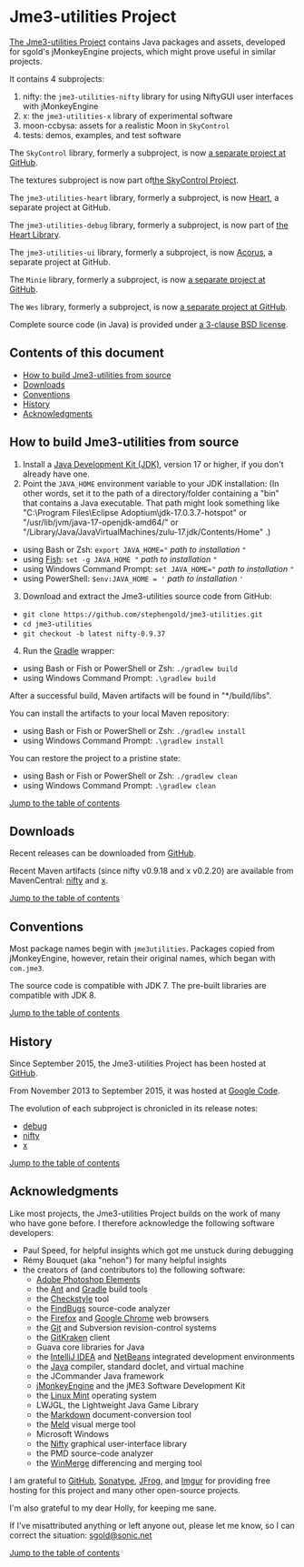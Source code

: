 # Jme3-utilities Project

[The Jme3-utilities Project][utilities] contains Java packages and assets, developed for
sgold's jMonkeyEngine projects, which might prove useful in similar projects.

It contains 4 subprojects:

1. nifty: the `jme3-utilities-nifty` library for using NiftyGUI user
   interfaces with jMonkeyEngine
2. x: the `jme3-utilities-x` library of experimental software
3. moon-ccbysa: assets for a realistic Moon in `SkyControl`
4. tests: demos, examples, and test software

The `SkyControl` library, formerly a subproject,
is now [a separate project at GitHub][skycontrol].

The textures subproject
is now part of[the SkyControl Project][skycontrol].

The `jme3-utilities-heart` library, formerly a subproject,
is now [Heart], a separate project at GitHub.

The `jme3-utilities-debug` library, formerly a subproject,
is now part of [the Heart Library][heart].

The `jme3-utilities-ui` library, formerly a subproject, is now [Acorus],
a separate project at GitHub.

The `Minie` library, formerly a subproject,
is now [a separate project at GitHub][minie].

The `Wes` library, formerly a subproject,
is now [a separate project at GitHub][wes].

Complete source code (in Java) is provided under
[a 3-clause BSD license][license].


<a name="toc"></a>

## Contents of this document

+ [How to build Jme3-utilities from source](#build)
+ [Downloads](#downloads)
+ [Conventions](#conventions)
+ [History](#history)
+ [Acknowledgments](#acks)


<a name="build"></a>

## How to build Jme3-utilities from source

1. Install a [Java Development Kit (JDK)][adoptium],
   version 17 or higher,
   if you don't already have one.
2. Point the `JAVA_HOME` environment variable to your JDK installation:
   (In other words, set it to the path of a directory/folder
   containing a "bin" that contains a Java executable.
   That path might look something like
   "C:\Program Files\Eclipse Adoptium\jdk-17.0.3.7-hotspot"
   or "/usr/lib/jvm/java-17-openjdk-amd64/" or
   "/Library/Java/JavaVirtualMachines/zulu-17.jdk/Contents/Home" .)
  + using Bash or Zsh: `export JAVA_HOME="` *path to installation* `"`
  + using [Fish]: `set -g JAVA_HOME "` *path to installation* `"`
  + using Windows Command Prompt: `set JAVA_HOME="` *path to installation* `"`
  + using PowerShell: `$env:JAVA_HOME = '` *path to installation* `'`
3. Download and extract the Jme3-utilities source code from GitHub:
  + `git clone https://github.com/stephengold/jme3-utilities.git`
  + `cd jme3-utilities`
  + `git checkout -b latest nifty-0.9.37`
4. Run the [Gradle] wrapper:
  + using Bash or Fish or PowerShell or Zsh: `./gradlew build`
  + using Windows Command Prompt: `.\gradlew build`

After a successful build,
Maven artifacts will be found in "*/build/libs".

You can install the artifacts to your local Maven repository:
+ using Bash or Fish or PowerShell or Zsh: `./gradlew install`
+ using Windows Command Prompt: `.\gradlew install`

You can restore the project to a pristine state:
+ using Bash or Fish or PowerShell or Zsh: `./gradlew clean`
+ using Windows Command Prompt: `.\gradlew clean`

[Jump to the table of contents](#toc)


<a name="downloads"></a>

## Downloads

Recent releases can be downloaded from
[GitHub](https://github.com/stephengold/jme3-utilities/releases).

Recent Maven artifacts (since nifty v0.9.18 and x v0.2.20)
are available from MavenCentral:
[nifty](https://repo1.maven.org/maven2/com/github/stephengold/jme3-utilities-nifty)
and [x](https://repo1.maven.org/maven2/com/github/stephengold/jme3-utilities-x/).

[Jump to the table of contents](#toc)


<a name="conventions"></a>

## Conventions

Most package names begin with `jme3utilities`.  Packages copied from
jMonkeyEngine, however, retain their original names, which began with `com.jme3`.

The source code is compatible with JDK 7.
The pre-built libraries are compatible with JDK 8.

[Jump to the table of contents](#toc)


<a name="history"></a>

## History

Since September 2015, the Jme3-utilities Project has been hosted at
[GitHub](https://github.com/stephengold/jme3-utilities).

From November 2013 to September 2015, it was hosted at
[Google Code](https://code.google.com/archive/).

The evolution of each subproject is chronicled in its release notes:

+ [debug](https://github.com/stephengold/jme3-utilities/blob/master/debug/release-notes.md)
+ [nifty](https://github.com/stephengold/jme3-utilities/blob/master/nifty/release-notes.md)
+ [x](https://github.com/stephengold/jme3-utilities/blob/master/x/release-notes.md)

[Jump to the table of contents](#toc)


<a name="acks"></a>

## Acknowledgments

Like most projects, the Jme3-utilities Project builds on the work of many who
have gone before.  I therefore acknowledge the following
software developers:

+ Paul Speed, for helpful insights which got me unstuck during debugging
+ Rémy Bouquet (aka "nehon") for many helpful insights
+ the creators of (and contributors to) the following software:
    + [Adobe Photoshop Elements][elements]
    + the [Ant] and [Gradle] build tools
    + the [Checkstyle] tool
    + the [FindBugs] source-code analyzer
    + the [Firefox] and [Google Chrome][chrome] web browsers
    + the [Git] and Subversion revision-control systems
    + the [GitKraken] client
    + Guava core libraries for Java
    + the [IntelliJ IDEA][idea] and [NetBeans] integrated development environments
    + the [Java] compiler, standard doclet, and virtual machine
    + the JCommander Java framework
    + [jMonkeyEngine][jme] and the jME3 Software Development Kit
    + the [Linux Mint][mint] operating system
    + LWJGL, the Lightweight Java Game Library
    + the [Markdown] document-conversion tool
    + the [Meld] visual merge tool
    + Microsoft Windows
    + the [Nifty] graphical user-interface library
    + the PMD source-code analyzer
    + the [WinMerge] differencing and merging tool

I am grateful to [GitHub], [Sonatype], [JFrog], and [Imgur]
for providing free hosting for this project
and many other open-source projects.

I'm also grateful to my dear Holly, for keeping me sane.

If I've misattributed anything or left anyone out, please let me know, so I can
correct the situation: sgold@sonic.net

[Jump to the table of contents](#toc)


[acorus]: https://github.com/stephengold/Acorus "Acorus Project"
[adoptium]: https://adoptium.net/releases.html "Adoptium Project"
[ant]: https://ant.apache.org "Apache Ant Project"
[checkstyle]: https://checkstyle.org "Checkstyle"
[chrome]: https://www.google.com/chrome "Chrome"
[elements]: https://www.adobe.com/products/photoshop-elements.html "Photoshop Elements"
[findbugs]: http://findbugs.sourceforge.net "FindBugs Project"
[firefox]: https://www.mozilla.org/en-US/firefox "Firefox"
[fish]: https://fishshell.com/ "Fish command-line shell"
[git]: https://git-scm.com "Git"
[github]: https://github.com "GitHub"
[gitkraken]: https://www.gitkraken.com "GitKraken client"
[gradle]: https://gradle.org "Gradle Project"
[heart]: https://github.com/stephengold/Heart "Heart Project"
[idea]: https://www.jetbrains.com/idea/ "IntelliJ IDEA"
[imgur]: https://imgur.com/ "Imgur"
[java]: https://en.wikipedia.org/wiki/Java_(programming_language) "Java programming language"
[jfrog]: https://www.jfrog.com "JFrog"
[jme]: https://jmonkeyengine.org "jMonkeyEngine Project"
[license]: https://github.com/stephengold/jme3-utilities/blob/master/license.txt "jme3-utilities license"
[markdown]: https://daringfireball.net/projects/markdown "Markdown Project"
[meld]: https://meldmerge.org "Meld merge tool"
[minie]: https://stephengold.github.io/Minie/minie/overview.html "Minie Project"
[mint]: https://linuxmint.com "Linux Mint Project"
[netbeans]: https://netbeans.org "NetBeans Project"
[nifty]: https://nifty-gui.github.io/nifty-gui "Nifty GUI Project"
[skycontrol]: https://github.com/stephengold/SkyControl "SkyControl Project"
[sonatype]: https://www.sonatype.com "Sonatype"
[utilities]: https://github.com/stephengold/jme3-utilities "Jme3-utilities Project"
[wes]: https://github.com/stephengold/Wes "Wes Project"
[winmerge]: https://winmerge.org "WinMerge Project"